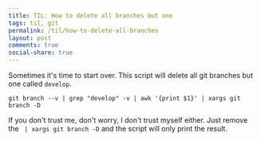 ```yaml
---
title: TIL: How to delete all branches but one
tags: til, git
permalink: /til/how-to-delete-all-branches
layout: post
comments: true
social-share: true
---
```


Sometimes it's time to start over. This script will delete all git branches but one called `develop`.

```
git branch --v | grep "develop" -v | awk '{print $1}' | xargs git branch -D
```

If you don't trust me, don't worry, I don't trust myself either. Just remove the ` | xargs git branch -D` and the script will only print the result.